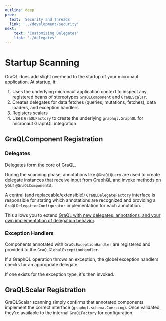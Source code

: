 ```yaml
---
outline: deep
prev:
  text: 'Security and Threads'
  link: '../development/security'
next:
    text: 'Customizing Delegates'
    link: './delegates'
---
```


# Startup Scanning

GraQL does add slight overhead to the startup of your micronaut application. At startup, it:


1. Uses the underlying micronaut application context to inspect any registered beans of stereotypes `GraQLComponent` and `GraQLScalar`. 
2. Creates delegates for data fetches (queries, mutations, fetches), data loaders, and exception handlers
3. Registers scalars
4. Uses `GraQLFactory` to create the underlying `graphql.GraphQL` for micronaut GraphQL integration

## GraQLComponent Registration

### Delegates

Delegates form the core of GraQL. 

During the scanning phase, annotations like `@GraQLQuery` are used
to create delegate instances that receive input from GraphQL and invoke methods on your
`@GraQLComponent`s.

A central (and replaceable/extensible!) `GraQLDelegateFactory` interface is responsible
for stating which annotations are recognized and providing a `GraQLDelegationConfigurator`
implementation for each annotation.

This allows you to extend [GraQL with new delegates, annotations, and your own implementation
of delegation behavior](./delegates).

### Exception Handlers

Components annotated with `GraQLExceptionHandler` are registered and provided to the `GraQLGlobalExceptionHandler`.

If a GraphQL operation throws an exception, the globel exception handlers checks for an appropriate delegate. 

If one exists for the exception type, it's then invoked.

## GraQLScalar Registration

GraQLScalar scanning simply confirms that annotated components implement the correct 
interface (`graphql.schema.Coercing`). Once validated, they're available to the internal
`GraQLFactory` for configuration.

